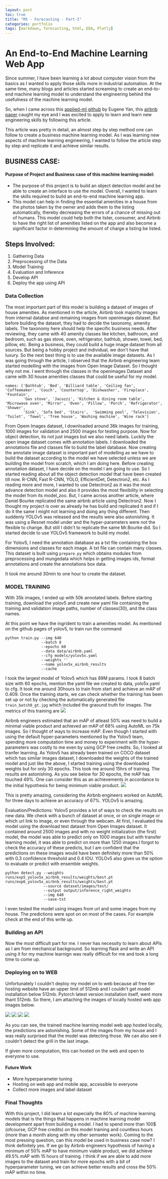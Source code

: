 ```yaml
---
layout: post
toc: true
title: "M5 - Forecasting - Part-I"
categories: portfolio
tags: [markdown, forecasting, html, EDA, Plotly]
---
```


# An End-to-End Machine Learning Web App

Since summer, I have been learning a lot about computer vision from the basics as I wanted to apply those skills more in industrial automation. At the same time, many blogs and articles started screaming to create an end-to-end machine learning model to understand the engineering behind the usefulness of the machine learning model. 

So, when I came across this [applied-ml github](https://github.com/eugeneyan/applied-ml#computer-vision) by Eugene Yan, this [airbnb paper](https://medium.com/airbnb-engineering/amenity-detection-and-beyond-new-frontiers-of-computer-vision-at-airbnb-144a4441b72e) caught my eye and I was excited to apply to learn and learn new engineering skills by following this article.

This article was pretty in detail, an almost step by step method one can follow to create a business machine learning model. As I was learning new aspects of machine learning engineering, I wanted to follow the article step by step and replicate it and achieve similar results.  

## BUSINESS CASE:
#### Purpose of Project and Business case of this machine learning model:
 * The purpose of this project is to build an object detection model and be able to create an interface to use the model. Overall, I wanted to learn the skills required to build an end-to-end machine learning app. 
 * This model can help in finding the essential amenities in a house from the photos taken by the owner and adds them to the listing automatically, thereby decreasing the errors of a chance of missing out of humans. This model could help both the lister, consumer, and Airbnb to have the right list of amenities listed on the app and also become a significant factor in determining the amount of charge a listing be listed.

## Steps Involved:
  1. Gathering Data
  2. Preprocessing of the Data
  3. Model Training
  4. Evaluation and Inference
  5. Develop API
  6. Deploy the app using API


### Data Collection 
The most important part of this model is building a dataset of images of house amenities. As mentioned in the article, Airbnb took majority images from internal databse and remaining images from openimages dataset. 
But before building the dataset, they had to decide the taxonomy, amenity labels. The taxonomy here should help the specific business needs. After reviewing, they came with 40 amenity classes like kitchen, bathroom, and bedroom, such as gas stove, oven, refrigerator, bathtub, shower, towel, bed, pillow, etc. 
Being a business, they could build a huge image dataset from all sources. But being a hobby project and individual, we don't have that luxury. So the next best thing is to use the available image datasets. As I was going through the article, I observed that the Airbnb engineering team started modelling with the images from Open Image Dataset. So I thought why not me.
I went through the classes in the openimages Dataset and came with 30 house amenities classes that could be useful for my model. 
```
names: ['Bathtub', 'Bed', 'Billiard table', 'Ceiling fan', 'Coffeemaker', 'Couch', 'Countertop', 'Dishwasher', 'Fireplace', 'Fountain', 
        'Gas stove', 'Jacuzzi', 'Kitchen & dining room table', 'Microwave oven', 'Mirror', 'Oven', 'Pillow', 'Porch', 'Refrigerator', 'Shower', 
        'Sink', 'Sofa bed', 'Stairs',  'Swimming pool', 'Television', 'Toilet', 'Towel', 'Tree house', 'Washing machine', 'Wine rack'] 
```
From Opem Images dataset, I downloaded around 36k images for training, 1000 images for validation and 2500 images for testing purpose.
Now for object detection, its not just images but we also need labels. Luckily the open image dataset comes with annotation labels. I downloaded the annotations file and classes file to build the label database. 
Now creating the annotate image dataset is important part of modelling as we have to build the dataset according to the model we have selected unless we are building the model from scratch, which I am doing here.
Before creating annotation dataset, I have decide on the model I am going to use. So I started reading about all the object detection model that have been created till now. R-CNN, Fast R-CNN, YOLO, EfficientDet, Detectron2, etc. As I reading more and more, I wanted to use Detectron2 as it was the most advance detection model and also it provides the most flexibility in selecting the model from its model_zoo. But, I came across another article, where Daniel Bourke replicated the same airbnb article using Detectron2. Now I thought my project is over as already he has build and replicated it and if I do it the same I might not learning and doing any thing different. Then suddenly YOLOv5 was released and the results were also astonishing. It was using a Resnet model under and the hyper-parameters were not the flexible to change. But still I didn't to replicate the same Mr.Bourke did. So I started decide to use YOLOv5 framework to build my model. 

For Yolov5, I need the annotation database as a txt file containing the box dimensions and classes for each image. A txt file can contain many classes. This dataset is built using ```prepare.py``` which obtains modules from preprocessing and mungedata which helps in getting images ids, format annotations and create the annotations box data.

It took me around 30min to one hour to create the dataset. 

### MODEL TRAINING
With 35k images, I ended up with 50k annotated labels. Before starting training, download the yolov5 and create new yaml file containing the training and validation image paths, number of classes(30), and the class names. 

At this point we have the ingrident to train a amenities model. As mentioned on the github pages of yolov5, to train run the command 
```
python train.py --img 640 
                --batch 8 
                --epochs 60 
                --data data/airbnb.yaml 
                --cfg models/yolov5x.yaml 
                --weights '' 
                --name yolov5x_airbnb_results 
                --cache
```
I took the largest model of Yolov5 which has 89M params. I took 8 batch size with 60 epochs, mention the yaml file we created to data, yolo5x.yaml to cfg. It took me around 30hours to train from start and achieve an mAP of 0.409. Once the training starts, we can check whether the training has been set up or not by checking the automatically generated file ```train_batch0_gt.jpg``` which included the graound truth for images.  The metrics of this training are 
<img src="test_images/raw_wts_metrics.png">

Airbnb engineers estimated that an mAP of atleast 50% was need to build a minimal viable product and achieved an mAP of 68% using AutoML on 75k images. So I thought of ways to increase mAP. Even though I started with using the default hyper-parameters mentioned by the Yolov5 team, spending more computation time and money to experiment with the hyper-parameters was costly to me even by using GCP free credits. So, I looked at tranfer learning. 
As Yolov5 has already been trained on COCO dataset which has similar images dataset, I downloaded the weights of the trained model and just like the above, I started training using the downloaded weights but for only 30 epochs. This took me around 15hrs of training. The results are astonishing. As you see below for 30 epochs, the mAP has touched 49%. One can consider this as an achievements in accordance to the initial hypothesis for being minimum viable product.
<img src="test_images/results.png">

This is pretty amazing, considering the Airbnb engineers worked on AutoML for three days to achieve an accuracy of 67%. YOLOv5 is amazing.

Evaluation/Predictions:
Yolov5 provides a lot of ways to check the results on new data. We check with a bunch of dataset at once, or on single image or which url link to image, or even through the webcam. At first, I evaluated the model using the download test dataset from Open Images dataset. It contained around 2500 images and with no weight initialization (the first) model, the model was able to predict only on 1000 images but with transfer learning model, it was able to predict on more than 1250 images.I forgot to check the accuracy of these predicts, but I am confident that the predictions on these images would have been definitely more than 50% with 0.3 confidence threshold and 0.4 IOU. 
YOLOv5 also gives us the option to evaluate or predict with ensemble weights.
```
python detect.py --weights runs/exp5_yolov5x_airbnb_results/weights/best.pt runs/exp6_yolov5x_airbnb_results/weights/best.pt 
                 --source dataset/images/test/ 
                 --output output/inference_right_weights 
                 --img 640 
                 --save-txt
```
I even tested the model using images from url and some images from my house. The predictions were spot on on most of the cases. For example check at the end of this write up.

### Building an API
Now the most difficult part for me. I never has necessity to learn about APIs as I am from mechanical background. So learning flask and write an API using it for my machine learnign was really difficult for me and took a long time to come up.


### Deploying on to WEB
Unfortunately I couldn't deploy my model on to web because all free tier hosting website have an upper limit of 512mb and I couldn't get model installation below 512mb. Pytorch latest version installation itself, went more thant 512mb. 
So there, I am attaching the images of locally hosted web app images below.

<img src="test_images/webapp-1.png">
<img src="test_images/webapp-2.png">
<img src="test_images/webapp-3.png">
<img src="test_images/webapp-4.png">


As you can see, the trained machine learning model web app hosted locally, the predictions are astonishing. Some of the images from my house and I was really surprised that the model was detecting those. We can also see it couldn't detect the grill in the last image.

If given more computation, this can hosted on the web and open to everyone to use.

#### Future Work
  * More hyperparameter tuning
  * Hosting on web app and mobile app, accessible to everyone
  * Collect more images and label dataset 

### Final Thoughts
With this project, I did learn a lot especially the 80% of machine learning models that is the things that happens in machine learning model development apart from building a model. I had to spend more than 100$ (ofcourse, GCP free credits) on this model training and countless hours (more than a month along with my other semseter work).
Coming to the most pressing question, can this model be used in business case now? I think definitely yes. If we go by Airbnb engineers hypothesis of having a minimum of 50% mAP to have minimum viable product, we did achieve 49.5% mAP with 15 hours of training. I think if we are able to add more images to the dataset and train for more epochs with a bit of hyperparameter tuning, we can achieve better results and cross the 50% mAP within no time. 










